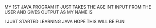 MY 1ST JAVA PROGRAM 
IT JUST TAKES THE AGE INT INPUT FROM THE USER AND GIVES OUTPUT AS MY NAME IS

I JUST STARTED LEARNING JAVA 
HOPE THIS WILL BE FUN


